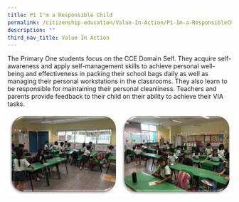 ```yaml
---
title: P1 I'm a Responsible Child
permalink: /citizenship-education/Value-In-Action/P1-Im-a-ResponsibleChild/
description: ""
third_nav_title: Value In Action
---
```

The Primary One students focus on the CCE Domain Self. They acquire self-awareness and apply self-management skills to achieve personal well-being and effectiveness in packing their school bags daily as well as managing their personal workstations in the classrooms. They also learn to be responsible for maintaining their personal cleanliness. Teachers and parents provide feedback to their child on their ability to achieve their VIA tasks.

![](/images/responsible%20child.jpeg)